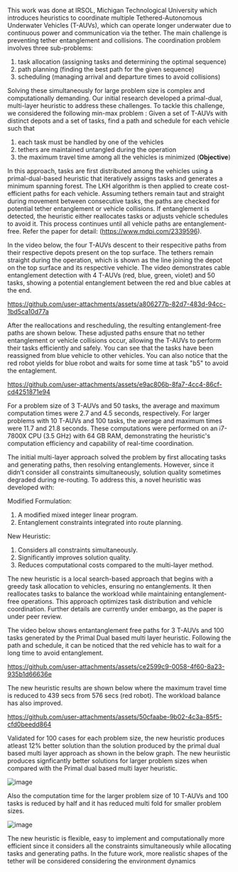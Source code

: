 This work was done at IRSOL, Michigan Technological University which introduces heuristics to coordinate multiple Tethered-Autonomous Underwater Vehicles (T-AUVs), which can operate longer underwater due to continuous power and communication via the tether. The main challenge is preventing tether entanglement and collisions. The coordination problem involves three sub-problems:
1) task allocation (assigning tasks and determining the optimal sequence)
2) path planning (finding the best path for the given sequence)
3) scheduling (managing arrival and departure times to avoid collisions)

Solving these simultaneously for large problem size is complex and computationally demanding. Our initial research developed a primal-dual, multi-layer heuristic to address these challenges. To tackle this challenge, we considered the following min-max problem :
Given a set of T-AUVs with distinct depots and a set of tasks, find a path and schedule for each vehicle such that
1) each task must be handled by one of the vehicles
2) tethers are maintained untangled during the operation
3) the maximum travel time among all the vehicles is minimized (**Objective**)

In this approach, tasks are first distributed among the vehicles using a primal-dual-based heuristic that iteratively assigns tasks and generates a minimum spanning forest. The LKH algorithm is then applied to create cost-efficient paths for each vehicle. Assuming tethers remain taut and straight during movement between consecutive tasks, the paths are checked for potential tether entanglement or vehicle collisions. If entanglement is detected, the heuristic either reallocates tasks or adjusts vehicle schedules to avoid it. This process continues until all vehicle paths are entanglement-free. Refer the paper for detail: (https://www.mdpi.com/2339596).

In the video below, the four T-AUVs descent to their respecitive paths from their respective depots present on the top surface. The tethers remain straight during the operation, which is shown as the line joining the depot on the top surface and its respective vehicle. The video demonstrates cable entanglement detection with 4 T-AUVs (red, blue, green, violet) and 50 tasks, showing a potential entanglement between the red and blue cables at the end. 

https://github.com/user-attachments/assets/a806277b-82d7-483d-94cc-1bd5ca10d77a

After the reallocations and rescheduling, the resulting entanglement-free paths are shown below. These adjusted paths ensure that no tether entanglement or vehicle collisions occur, allowing the T-AUVs to perform their tasks efficiently and safely. You can see that the tasks have been reassigned from blue vehicle to other vehicles. You can also notice that the red robot yields for blue robot and waits for some time at task "b5" to avoid the entaglement. 

https://github.com/user-attachments/assets/e9ac806b-8fa7-4cc4-86cf-cd4251871e94

For a problem size of 3 T-AUVs and 50 tasks, the average and maximum computation times were 2.7 and 4.5 seconds, respectively. For larger problems with 10 T-AUVs and 100 tasks, the average and maximum times were 11.7 and 21.8 seconds. These computations were performed on an i7-7800X CPU (3.5 GHz) with 64 GB RAM, demonstrating the heuristic's computation efficiency and capability  of real-time coordination.

The initial multi-layer approach solved the problem by first allocating tasks and generating paths, then resolving entanglements. However, since it didn’t consider all constraints simultaneously, solution quality sometimes degraded during re-routing. To address this, a novel heuristic was developed with:

Modified Formulation:
1. A modified mixed integer linear program.
2. Entanglement constraints integrated into route planning.

New Heuristic:
1. Considers all constraints simultaneously.
2. Significantly improves solution quality.
3. Reduces computational costs compared to the multi-layer method.

The new heuristic is a local search-based approach that begins with a greedy task allocation to vehicles, ensuring no entanglements. It then reallocates tasks to balance the workload while maintaining entanglement-free operations. This approach optimizes task distribution and vehicle coordination. Further details are currently under embargo, as the paper is under peer review.

The video below shows entantanglement free paths for 3 T-AUVs and 100 tasks generated by the Primal Dual based multi layer heuristic.  Following the path and schedule, it can be noticed that the red vehicle has to wait for a long time to avoid entanglement. 

https://github.com/user-attachments/assets/ce2599c9-0058-4f60-8a23-935b1d66636e

The new heuristic results are shown below where the maximum travel time is reduced to 439 secs from 576 secs (red robot). The workload balance has also improved. 

https://github.com/user-attachments/assets/50cfaabe-9b02-4c3a-85f5-cfd0beedd864

Validated for 100 cases for each problem size, the new heuristic produces atleast 12% better solution than the solution produced by the primal dual based multi layer approach as shown in the below graph. The new heuriistic produces signficantly better solutions for larger problem sizes when compared with the Primal dual based multi layer heuristic.

![image](https://github.com/user-attachments/assets/27864a4f-fa38-4837-acac-cc7987a4aa5c)

Also the computation time for the larger problem size of 10 T-AUVs and 100 tasks is reduced by half and it has reduced multi fold for smaller problem sizes.

![image](https://github.com/user-attachments/assets/457102b4-a64e-4b98-b575-dba424de027a)

The new heuristic is flexible, easy to implement and computationally more efficient since it considers all the constraints simultaneously while allocating tasks and generating paths. In the future work, more realistic shapes of the tether will be considered considering the environment dynamics





